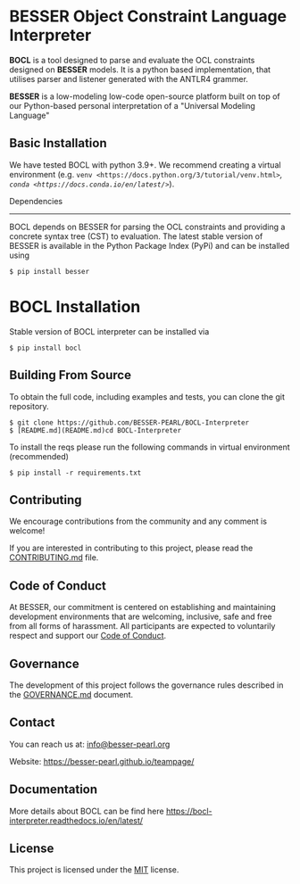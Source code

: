 # BESSER Object Constraint Language Interpreter

**BOCL** is a tool designed to parse and evaluate the OCL constraints designed on **BESSER** models.
It is a python based implementation, that utilises parser and listener generated with the ANTLR4 grammer.

**BESSER** is a low-modeling low-code open-source platform built on top 
of our Python-based personal interpretation of a "Universal Modeling Language"

## Basic Installation
We have tested BOCL with python 3.9+. We recommend creating a virtual environment (e.g. `venv <https://docs.python.org/3/tutorial/venv.html>`_,
`conda <https://docs.conda.io/en/latest/>`_).

Dependencies
************
BOCL depends on BESSER for parsing the OCL constraints and providing a concrete syntax tree (CST) to evaluation. The latest stable version of BESSER is available in the Python Package Index (PyPi) and can be installed using


    $ pip install besser


# BOCL Installation


Stable version of BOCL interpreter can be installed via

    $ pip install bocl

## Building From Source

To obtain the full code, including examples and tests, you can clone the git repository.

    $ git clone https://github.com/BESSER-PEARL/BOCL-Interpreter
    $ [README.md](README.md)cd BOCL-Interpreter

To install the reqs please run the following commands in virtual environment (recommended)

    $ pip install -r requirements.txt

## Contributing

We encourage contributions from the community and any comment is welcome!

If you are interested in contributing to this project, please read the [CONTRIBUTING.md](CONTRIBUTING.md) file.

## Code of Conduct

At BESSER, our commitment is centered on establishing and maintaining development environments that are welcoming, inclusive, safe and free from all forms of harassment. All participants are expected to voluntarily respect and support our [Code of Conduct](CODE_OF_CONDUCT.md).

## Governance

The development of this project follows the governance rules described in the [GOVERNANCE.md](GOVERNANCE.md) document.

## Contact
You can reach us at: [info@besser-pearl.org](mailto:info@besser-pearl-org)

Website: https://besser-pearl.github.io/teampage/

## Documentation
More details about BOCL can be find here https://bocl-interpreter.readthedocs.io/en/latest/

## License

This project is licensed under the [MIT](https://mit-license.org/) license.
